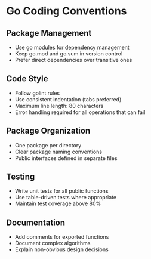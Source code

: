 # Go Coding Conventions

## Package Management

- Use go modules for dependency management
- Keep go.mod and go.sum in version control
- Prefer direct dependencies over transitive ones

## Code Style

- Follow golint rules
- Use consistent indentation (tabs preferred)
- Maximum line length: 80 characters
- Error handling required for all operations that can fail

## Package Organization

- One package per directory
- Clear package naming conventions
- Public interfaces defined in separate files

## Testing

- Write unit tests for all public functions
- Use table-driven tests where appropriate
- Maintain test coverage above 80%

## Documentation

- Add comments for exported functions
- Document complex algorithms
- Explain non-obvious design decisions
